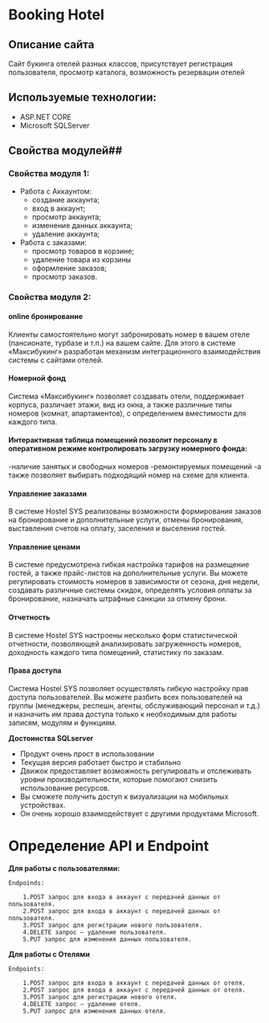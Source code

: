 # Booking Hotel
## Описание сайта

Сайт букинга отелей разных классов, присутствует регистрация пользователя, просмотр каталога, возможность резервации отелей

## Используемые технологии:
  - ASP.NET CORE
  - Microsoft SQLServer

## Свойства модулей##
  ### Свойства модуля 1: ###
- Работа с Аккаунтом:
    - создание аккаунта;
    - вход в аккаунт;
    - просмотр аккаунта;
    - изменение данных аккаунта;
    - удаление аккаунта;
 - Работа с заказами:
    - просмотр товаров в корзине;
    - удаление товара из корзины
    - оформление заказов;
    - просмотр заказов.

### Свойства модуля 2: 
#### online бронирование

Клиенты самостоятельно могут забронировать номер в вашем отеле (пансионате, турбазе и т.п.) на вашем сайте. Для этого в системе «Максибукинг» разработан механизм интеграционного взаимодействия системы с сайтами отелей.

#### Номерной фонд

Система «Максибукинг» позволяет создавать отели, поддерживает корпуса, различает этажи, вид из окна, а также различные типы номеров (комнат, апартаментов), с определением вместимости для каждого типа.

#### Интерактивная таблица помещений позволит персоналу в оперативном режиме контролировать загрузку номерного фонда:
-наличие занятых и свободных номеров
-ремонтируемых помещений
-а также позволяет выбирать подходящий номер на схеме для клиента.

#### Управление заказами

В системе Hostel SYS реализованы возможности формирования заказов на бронирование и дополнительные услуги, отмены бронирования, выставления счетов на оплату, заселения и выселения гостей.

#### Управление ценами

В системе предусмотрена гибкая настройка тарифов на размещение гостей, а также прайс-листов на дополнительные услуги. Вы можете регулировать стоимость номеров в зависимости от сезона, дня недели, создавать различные системы скидок, определять условия оплаты за бронирование, назначать штрафные санкции за отмену брони.

#### Отчетность

В системе Hostel SYS настроены несколько форм статистической отчетности, позволяющей анализировать загруженность номеров, доходность каждого типа помещений, статистику по заказам.

#### Права доступа

Система Hostel SYS позволяет осуществлять гибкую настройку прав доступа пользователей. Вы можете разбить всех пользователей на группы (менеджеры, респешн, агенты, обслуживающий персонал и т.д.) и назначить им права доступа только к необходимым для работы записям, модулям и функциям.
    
**Достоинства SQLserver**
  - Продукт очень прост в использовании
  - Текущая версия работает быстро и стабильно
  - Движок предоставляет возможность регулировать и отслеживать уровни производительности, которые помогают снизить использование ресурсов.
  - Вы сможете получить доступ к визуализации на мобильных устройствах.
  - Он очень хорошо взаимодействует с другими продуктами Microsoft.

# Определение API и Endpoint

**Для работы с пользователями:**

	Endpoinds:
    
		1.POST запрос для входа в аккаунт с передачей данных от пользователя.
		2.POST запрос для входа в аккаунт с передачей данных от пользователя.
		3.POST запрос для регистрации нового пользователя.
		4.DELETE запрос – удаление пользователя.
		5.PUT запрос для изменения данных пользователя.
**Для работы с Отелями**

	Endpoints:
	
		1.POST запрос для входа в аккаунт с передачей данных от отеля.
		2.POST запрос для входа в аккаунт с передачей данных от отеля.
		3.POST запрос для регистрации нового отеля.
		4.DELETE запрос – удаление отеля.
		5.PUT запрос для изменения данных отеля.
